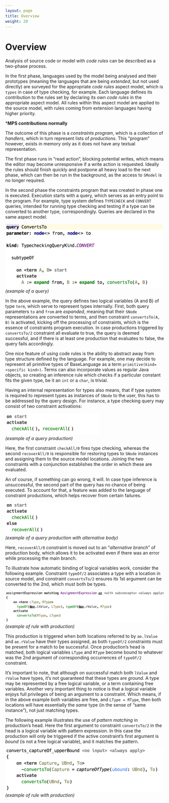 ```yaml
---
layout: page
title: Overview
weight: 20
---
```


# Overview

Analysis of source code or model with *code rules* can be described as a two-phase process.

In the first phase, languages used by the model being analysed and their prototypes (meaning the languages that are being *extended*, but not used directly) are surveyed for the appropriate *code rules* aspect model, which is `types` in case of type checking, for example. Each language defines its contribution to the rules set by declaring its own *code rules* in the appropriate aspect model. All rules within this aspect model are applied to the source model, with rules coming from extension languages having higher priority.

***MPS contributions normally**

The outcome of this phase is a *constraints program*, which is a collection of *handlers*, which in turn represent lists of *productions*. This “program” however, exists in memory only as it does not have any textual representation.

The first phase runs in “read action”, blocking potential writes, which means the editor may become unresponsive if a write action is requested. Ideally the rules should finish quickly and postpone all heavy load to the next phase, which can then be run in the background, as the access to `SModel` is no longer required.

In the second phase the constraints program that was created in phase one is executed. Execution starts with a query, which serves as an entry point to the program. For example, type system defines `TYPECHECK` and `CONVERT` queries, intended for running type checking and testing if a type can be converted to another type, correspondingly. Queries are declared in the same aspect model.

![](img/overview-convertsto-500.png)  
_(example of a query)_

In the above example, the query defines two logical variables (A and B) of type `term`, which serve to represent types internally. First, both query parameters `to` and `from` are *expanded*, meaning that their `SNode` representations are converted to terms, and then constraint `convertsTo(A, B)` is activated, kicking off the processing of constraints, which is the essence of constraints program execution. In case productions triggered by `convertsTo/2` constraint all evaluate to true, the query is deemed successful, and if there is at least one production that evaluates to false, the query fails accordingly.

One nice feature of using code rules is the ability to abstract away from type structure defined by the language. For example, one may decide to represent all primitive types of BaseLanguage as a term `primitive(kind=<specific kind>)`. Terms can also incorporate values as regular Java objects, so creating an inference rule which checks if a particular constant fits the given type, be it an `int` or a `char`, is trivial.  

Having an internal representation for types also means, that if type system is required to represent types as instances of `SNode` to the user, this has to be addressed by the query design. For instance, a type checking query may consist of two constraint activations:

![](img/overview-check-300.png)  
_(example of a query production)_

Here, the first constraint `checkAll/0` fires type checking, whereas the second `recoverAll/0` is responsible for restoring types to `SNode` instances and assigning them to the source model locations. Joining the two constraints with a conjunction establishes the order in which these are evaluated.

An of course, if something can go wrong, it will. In case type inference is unsuccessful, the second part of the query has no chance of being executed. To account for that, a feature was added to the language of constraint productions, which helps recover from certain failures.

![](img/overview-check2-300.png)  
_(example of a query production with alternative body)_

Here, `recoverAll/0` constraint is moved out to an “*alternative branch*” of production body, which allows it to be activated even if there was an error while processing the main branch.

To illustrate how automatic binding of logical variables work, consider the following example. Constraint `typeOf/2` associates a type with a location in source model, and constraint `convertsTo/2` ensures its 1st argument can be converted to the 2nd, which must both be types.

![](img/overview-assignment-700.png)  
_(example of rule with production)_

This production is triggered when both locations referred to by `ae.lValue` and `ae.rValue` have their types assigned, as both `typeOf/2` constraints must be present for a match to be successful. Once production’s head is matched, both logical variables `LType` and `RType` become bound to whatever was the 2nd argument of corresponding occurrences of `typeOf/2` constraint.

It’s important to note, that although on successful match both `lValue` and `rValue` have types, it’s not guaranteed that these types are *ground*. A type may be represented by a free logical variable, or a term containing free variables. Another very important thing to notice is that a logical variable enjoys full privileges of being an argument to a constraint. Which means, if in the above example both variables are free, and `LType = RType`, then both locations will have essentially the *same* type (in the sense of “same instance”), not just matching types.

The following example illustrates the use of *pattern matching* in production’s head. Here the first argument to constraint `convertsTo/2` in the head is a logical variable with pattern expression. In this case the production will only be triggered if the active constraint’s first argument is *bound* (is not a free logical variable), and it matches the pattern.

![](img/overview-converts-500.png)  
_(example of rule with production)_
